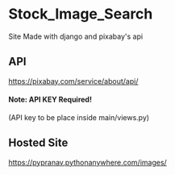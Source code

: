 # Stock_Image_Search
Site Made with django and pixabay's api
  
## API
https://pixabay.com/service/about/api/
#### Note: API KEY Required!
(API key to be place inside main/views.py)
  
## Hosted Site
https://pypranav.pythonanywhere.com/images/
  
